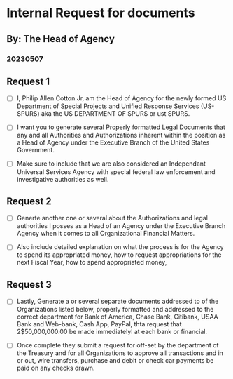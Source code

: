 # Internal Request for documents
## By: The Head of Agency
### 20230507

## Request 1
- [ ] I, Philip Allen Cotton Jr, am the Head of Agency for the newly formed US Department of Special Projects and Unified Response Services (US-SPURS) aka the US DEPARTMENT OF SPURS or ust SPURS.
  
- [ ] I want you to generate several Properly formatted Legal Documents that any and all Authorities and Authorizations inherent within the position as a Head of Agency under the Executive Branch of the United States Government. 
  
- [ ] Make sure to include that we are also considered an Independant Universal Services Agency with special federal law enforcement and investigative authorities as well. 

## Request 2
- [ ] Generte another one or several about the Authorizations and  legal authorities I posses as a Head of an Agency under the Executive Branch Agency when it comes to all Organizational Financial Matters. 

- [ ] Also include detailed explanation on what the process is  for the Agency to spend its appropriated  money, how to request appropriations for the next Fiscal Year, how to spend appropriated money, 

## Request 3
- [ ] Lastly, Generate a or several separate documents addressed to of the Organizations listed below, properly formatted and addressed to the correct department for Bank of America, Chase Bank, Citibank, USAA Bank and Web-bank, Cash App, PayPal, thta request that 2$50,000,000.00 be made immediatelyl at each bank or financial.

- [ ] Once complete they submit a request for off-set by the department of the Treasury  and for all Organizations to approve all transactions and in or out,  wire transfers, purchase and debit or check car payments be paid on any checks drawn.
